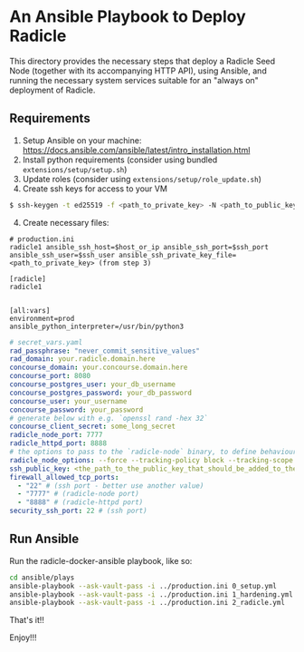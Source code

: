 # An Ansible Playbook to Deploy Radicle

This directory provides the necessary steps that deploy a Radicle Seed Node (together with its accompanying HTTP API), using Ansible, and running the necessary system services suitable for an "always on" deployment of Radicle.

## Requirements

1. Setup Ansible on your machine: https://docs.ansible.com/ansible/latest/intro_installation.html 
1. Install python requirements (consider using bundled `extensions/setup/setup.sh`)
2. Update roles (consider using `extensions/setup/role_update.sh`)
3. Create ssh keys for access to your VM
```bash
$ ssh-keygen -t ed25519 -f <path_to_private_key> -N <path_to_public_key>
```
4. Create necessary files: 

```
# production.ini
radicle1 ansible_ssh_host=$host_or_ip ansible_ssh_port=$ssh_port ansible_ssh_user=$ssh_user ansible_ssh_private_key_file=<path_to_private_key> (from step 3)

[radicle]
radicle1


[all:vars]
environment=prod
ansible_python_interpreter=/usr/bin/python3
```


```yaml
# secret_vars.yaml
rad_passphrase: "never_commit_sensitive_values"
rad_domain: your.radicle.domain.here
concourse_domain: your.concourse.domain.here
concourse_port: 8080
concourse_postgres_user: your_db_username
concourse_postgres_password: your_db_password
concourse_user: your_username
concourse_password: your_password
# generate below with e.g. `openssl rand -hex 32`
concourse_client_secret: some_long_secret
radicle_node_port: 7777
radicle_httpd_port: 8888
# the options to pass to the `radicle-node` binary, to define behaviour of your seed node, e.g.
radicle_node_options: --force --tracking-policy block --tracking-scope all
ssh_public_key: <the_path_to_the_public_key_that_should_be_added_to_the_authorized_keys_of_the_newly_created_user> # `<path_to_public_key> from step 3
firewall_allowed_tcp_ports:
  - "22" # (ssh port - better use another value) 
  - "7777" # (radicle-node port)
  - "8888" # (radicle-httpd port) 
security_ssh_port: 22 # (ssh port)
```

## Run Ansible


Run the radicle-docker-ansible playbook, like so: 

```bash
cd ansible/plays
ansible-playbook --ask-vault-pass -i ../production.ini 0_setup.yml
ansible-playbook --ask-vault-pass -i ../production.ini 1_hardening.yml
ansible-playbook --ask-vault-pass -i ../production.ini 2_radicle.yml
```

That's it!!   


Enjoy!!! 


